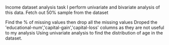 Income dataset analysis task I perform univariate and bivariate 
analysis of this data. Fetch out 50% sample from the dataset

 Find the % of missing values then drop all the missing values
 Droped the 'educational-num','capital-gain','capital-loss' 
columns as they are not useful to my analysis
 Using univariate analysis to find the distribution of age in 
the dataset.
